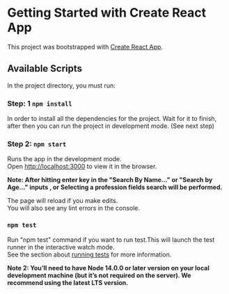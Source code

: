 # Getting Started with Create React App

This project was bootstrapped with [Create React App](https://github.com/facebook/create-react-app).

## Available Scripts

In the project directory, you must run:

### Step: 1 `npm install`
In order to install all the dependencies for the project. Wait for it to finish, after then you can run the project in development mode. (See next step)

### Step 2: `npm start`

Runs the app in the development mode.\
Open [http://localhost:3000](http://localhost:3000) to view it in the browser.

**Note: After hitting enter key in the "Search By Name..." or "Search by Age..." inputs , or Selecting a profession fields search will be performed.**

The page will reload if you make edits.\
You will also see any lint errors in the console.

### `npm test`
Run "npm test" command if you want to run test.This will launch the test runner in the interactive watch mode.\
See the section about [running tests](https://facebook.github.io/create-react-app/docs/running-tests) for more information.


**Note 2: You’ll need to have Node 14.0.0 or later version on your local development machine (but it’s not required on the server). We recommend using the latest LTS version.**
